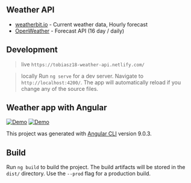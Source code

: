 ## Weather API

* [weatherbit.io](https://www.weatherbit.io/api) - Current weather data, Hourly forecast
* [OpenWeather](https://openweathermap.org/api) - Forecast API (16 day / daily)
 
## Development 
> live 
`https://tobiasz18-weather-api.netlify.com/`

>  locally
Run `ng serve` for a dev server. Navigate to `http://localhost:4200/`. The app will automatically reload if you change any of the source files.
 
## Weather app with Angular 

[![Demo](https://media3.giphy.com/media/dXQDShZalnhI3Krgvb/giphy.gif)](https://media3.giphy.com/media/dXQDShZalnhI3Krgvb/giphy.gif)
[![Demo](https://media0.giphy.com/media/Qs7WFzlAtHrvYaED79/giphy.gif)](https://media0.giphy.com/media/Qs7WFzlAtHrvYaED79/giphy.gif)

This project was generated with [Angular CLI](https://github.com/angular/angular-cli) version 9.0.3.

## Build

Run `ng build` to build the project. The build artifacts will be stored in the `dist/` directory. Use the `--prod` flag for a production build.


